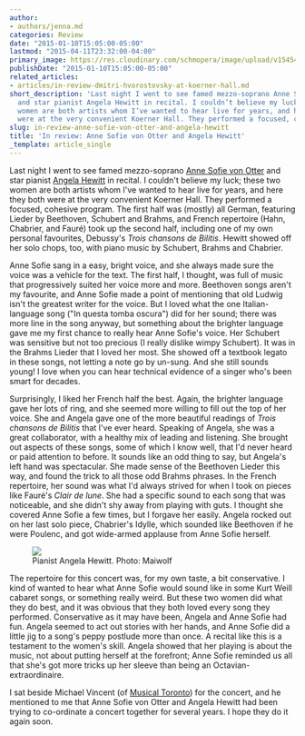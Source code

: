```yaml
---
author:
- authors/jenna.md
categories: Review
date: "2015-01-10T15:05:00-05:00"
lastmod: "2015-04-11T23:32:00-04:00"
primary_image: https://res.cloudinary.com/schmopera/image/upload/v1545409169/media/webhook-uploads/1428809465138/anne-sofie-von-otter-credit-ewa-marie-rundquist.jpg.jpg
publishDate: "2015-01-10T15:05:00-05:00"
related_articles:
- articles/in-review-dmitri-hvorostovsky-at-koerner-hall.md
short_description: 'Last night I went to see famed mezzo-soprano Anne Sofie von Otter
  and star pianist Angela Hewitt in recital. I couldn’t believe my luck; these two
  women are both artists whom I’ve wanted to hear live for years, and here they both
  were at the very convenient Koerner Hall. They performed a focused, cohesive program. '
slug: in-review-anne-sofie-von-otter-and-angela-hewitt
title: 'In review: Anne Sofie von Otter and Angela Hewitt'
_template: article_single
---
```


<p class="intro">
	Last night I went to see famed mezzo-soprano <a href="http://www.annesofievonotter.com/" target="_blank">Anne Sofie von Otter</a> and star pianist <a href="http://www.angelahewitt.com/" target="_blank">Angela Hewitt</a> in recital. I couldn't believe my luck; these two women are both artists whom I've wanted to hear live for years, and here they both were at the very convenient Koerner Hall. They performed a focused, cohesive program. The first half was (mostly) all German, featuring Lieder by Beethoven, Schubert and Brahms, and French repertoire (Hahn, Chabrier, and Fauré) took up the second half, including one of my own personal favourites, Debussy's <em>Trois chansons de Bilitis</em>. Hewitt showed off her solo chops, too, with piano music by Schubert, Brahms and Chabrier.<br>
</p>
<p>
	Anne Sofie sang in a easy, bright voice, and she always made sure the voice was a vehicle for the text. The first half, I thought, was full of music that progressively suited her voice more and more. Beethoven songs aren't my favourite, and Anne Sofie made a point of mentioning that old Ludwig isn't the greatest writer for the voice. But I loved what the one Italian-language song ("In questa tomba oscura") did for her sound; there was more line in the song anyway, but something about the brighter language gave me my first chance to really hear Anne Sofie's voice. Her Schubert was sensitive but not too precious (I really dislike wimpy Schubert). It was in the Brahms Lieder that I loved her most. She showed off a textbook legato in these songs, not letting a note go by un-sung. And she still sounds young! I love when you can hear technical evidence of a singer who's been smart for decades.
</p>
<p>
	Surprisingly, I liked her French half the best. Again, the brighter language gave her lots of ring, and she seemed more willing to fill out the top of her voice. She and Angela gave one of the more beautiful readings of <em>Trois chansons de Bilitis</em> that I've ever heard. Speaking of Angela, she was a great collaborator, with a healthy mix of leading and listening. She brought out aspects of these songs, some of which I know well, that I'd never heard or paid attention to before. It sounds like an odd thing to say, but Angela's left hand was spectacular. She made sense of the Beethoven Lieder this way, and found the trick to all those odd Brahms phrases. In the French repertoire, her sound was what I'd always strived for when I took on pieces like Fauré's <em>Clair de lune</em>. She had a specific sound to each song that was noticeable, and she didn't shy away from playing with guts. I thought she covered Anne Sofie a few times, but I forgave her easily. Angela rocked out on her last solo piece, Chabrier's Idylle, which sounded like Beethoven if he were Poulenc, and got wide-armed applause from Anne Sofie herself.
</p>
<figure data-type="image"><a href="https://res.cloudinary.com/schmopera/image/upload/v1545409169/media/webhook-uploads/1428809512628/Hewitt_Fotor.jpg"><img data-resize-src="http://lh3.googleusercontent.com/ZBGHFGoienyyC0Dr9GBuYcLykgi9DCLLANuJWQjnmpp-yRSjuxGxoX5t-t8B7U4Kle4_USheNsxJ8-m15mcLpzPYsTI" src="http://lh3.googleusercontent.com/ZBGHFGoienyyC0Dr9GBuYcLykgi9DCLLANuJWQjnmpp-yRSjuxGxoX5t-t8B7U4Kle4_USheNsxJ8-m15mcLpzPYsTI=s1200"></a><figcaption>Pianist Angela Hewitt. Photo: Maiwolf</figcaption></figure>
<p>
	The repertoire for this concert was, for my own taste, a bit conservative. I kind of wanted to hear what Anne Sofie would sound like in some Kurt Weill cabaret songs, or something really weird. But these two women did what they do best, and it was obvious that they both loved every song they performed. Conservative as it may have been, Angela and Anne Sofie had fun. Angela seemed to act out stories with her hands, and Anne Sofie did a little jig to a song's peppy postlude more than once. A recital like this is a testament to the women's skill. Angela showed that her playing is about the music, not about putting herself at the forefront; Anne Sofie reminded us all that she's got more tricks up her sleeve than being an Octavian-extraordinaire.
</p>
<p>
	I sat beside Michael Vincent (of <a href="http://www.musicaltoronto.org/" target="_blank">Musical Toronto</a>) for the concert, and he mentioned to me that Anne Sofie von Otter and Angela Hewitt had been trying to co-ordinate a concert together for several years. I hope they do it again soon.
</p>
